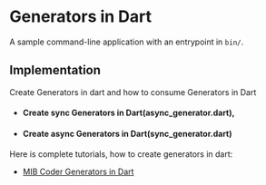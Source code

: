 # Generators in Dart

A sample command-line application with an entrypoint in `bin/`.

## Implementation

Create Generators in dart and how to consume Generators in Dart
- #### Create sync Generators in Dart(async_generator.dart),
- #### Create async Generators in Dart(sync_generator.dart)

Here is complete tutorials, how to create generators in dart:

- [MIB Coder Generators in Dart](https://mibcoder.com/generators-in-dart-sync-and-async-generators/)